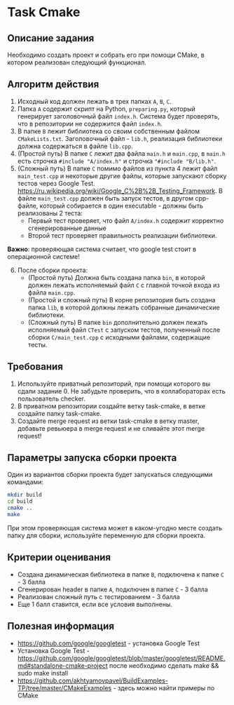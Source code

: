 # Task Cmake

## Описание задания

Необходимо создать проект и собрать его при помощи CMake, в котором реализован следующий функционал.

## Алгоритм действия

1. Исходный код должен лежать в трех папках `A`, `B`, `C`.
2. Папка `А` содержит скрипт на Python, `preparing.py`, который генерирует заголовочный файл `index.h`. Система будет проверять, что в репозитории не содержится файл `index.h`.
3. В папке `B` лежит библиотека со своим собственным файлом `CMakeLists.txt`. Заголовочный файл - `lib.h`, реализация библиотеки должна содержаться в файле `lib.cpp`.
4. (Простой путь) В папке `С` лежит два файла `main.h` и `main.cpp`, в `main.h` есть строчка `#include "A/index.h"` и строчка `"#include "B/lib.h"`.
5. (Сложный путь) В папке `C` помимо файлов из пункта 4 лежит файл `main_test.cpp` и некоторые другие файлы, которые запускают сборку тестов через Google Test. https://ru.wikipedia.org/wiki/Google_C%2B%2B_Testing_Framework. В файле `main_test.cpp` должен быть запуск тестов, в другом cpp-файле, который собирается в один executable - должны быть реализованы 2 теста:
   - Первый тест проверяет, что файл `A/index.h` содержит корректно сгенерированные данные
   - Второй тест проверяет правильность реализации библиотеки.

**Важно**: проверяющая система считает, что google test стоит в операционной системе!

6. После сборки проекта:
   - (Простой путь) Должна быть создана папка `bin`, в которой должен лежать исполняемый файл `C` с главной точкой входа из файла `main.cpp`.
   - (Простой и сложный путь) В корне репозитория быть создана папка `lib`, в которой должны лежать собранные динамические библиотеки.
   - (Сложный путь) В папке `bin` дополнительно должен лежать исполняемый файл `CTest` с запуском тестов, полученный после сборки `C/main_test.cpp` с исходными файлами, содержащие тесты.

## Требования

1. Используйте приватный репозиторий, при помощи которого вы сдали задание 0. Не забудьте проверить, что в коллабораторах есть пользователь checker.
2. В приватном репозитории создайте ветку task-cmake, в ветке создайте папку task-cmake.
3. Создайте merge request из ветки task-cmake в ветку master, добавьте ревьюера в merge request и не сливайте этот merge request!

## Параметры запуска сборки проекта

Один из вариантов сборки проекта будет запускаться следующими командами:
```bash
mkdir build
cd build
cmake ..
make
```

При этом проверяющая система может в каком-угодно месте создать папку для сборки, используйте переменную для сборки проекта.

## Критерии оценивания

- Создана динамическая библиотека в папке `B`, подключена к папке `С` - 3 балла
- Сгенерирован header в папке `A`, подключен в папке `С` - 3 балла
- Реализован сложный путь с тестированием - 3 балла
- Еще 1 балл ставится, если все условия выполнены.

## Полезная информация

- https://github.com/google/googletest - установка Google Test
- Установка Google Test - https://github.com/google/googletest/blob/master/googletest/README.md#standalone-cmake-project после необходимо сделать make && sudo make install
- https://github.com/akhtyamovpavel/BuildExamples-TP/tree/master/CMakeExamples - здесь можно найти примеры по CMake